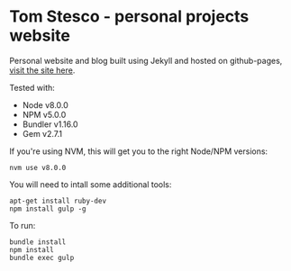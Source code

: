 # Tom Stesco - personal projects website

Personal website and blog built using Jekyll and hosted on github-pages, [visit the site here](http://tstesco.github.io).

Tested with:
- Node v8.0.0
- NPM v5.0.0
- Bundler v1.16.0
- Gem v2.7.1

If you're using NVM, this will get you to the right Node/NPM versions:
```$bash
nvm use v8.0.0
```

You will need to intall some additional tools:
```$bash
apt-get install ruby-dev
npm install gulp -g
```

To run:
```$bash
bundle install
npm install
bundle exec gulp
```
